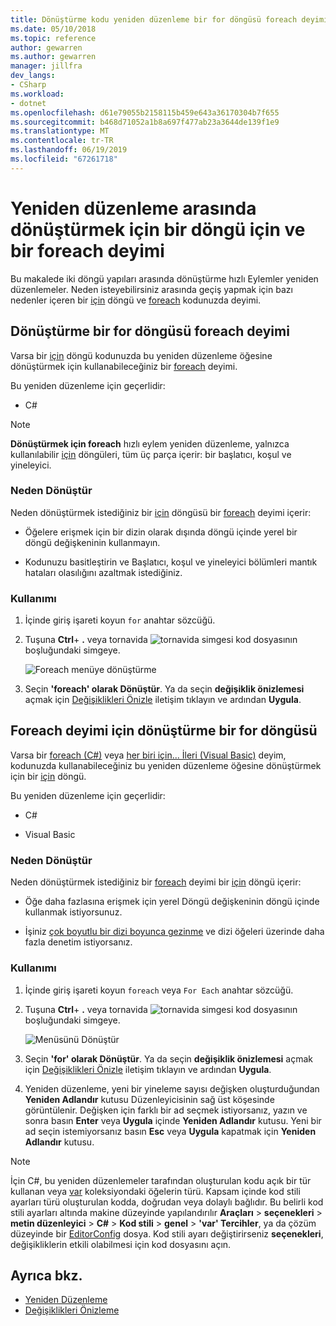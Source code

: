 ```yaml
---
title: Dönüştürme kodu yeniden düzenleme bir for döngüsü foreach deyimi
ms.date: 05/10/2018
ms.topic: reference
author: gewarren
ms.author: gewarren
manager: jillfra
dev_langs:
- CSharp
ms.workload:
- dotnet
ms.openlocfilehash: d61e79055b2158115b459e643a36170304b7f655
ms.sourcegitcommit: b468d71052a1b8a697f477ab23a3644de139f1e9
ms.translationtype: MT
ms.contentlocale: tr-TR
ms.lasthandoff: 06/19/2019
ms.locfileid: "67261718"
---
```

# <a name="refactoring-to-convert-between-a-for-loop-and-a-foreach-statement"></a>Yeniden düzenleme arasında dönüştürmek için bir döngü için ve bir foreach deyimi

Bu makalede iki döngü yapıları arasında dönüştürme hızlı Eylemler yeniden düzenlemeler. Neden isteyebilirsiniz arasında geçiş yapmak için bazı nedenler içeren bir [için](/dotnet/csharp/language-reference/keywords/for) döngü ve [foreach](/dotnet/csharp/language-reference/keywords/foreach-in) kodunuzda deyimi.

## <a name="convert-a-for-loop-to-a-foreach-statement"></a>Dönüştürme bir for döngüsü foreach deyimi

Varsa bir [için](/dotnet/csharp/language-reference/keywords/for) döngü kodunuzda bu yeniden düzenleme öğesine dönüştürmek için kullanabileceğiniz bir [foreach](/dotnet/csharp/language-reference/keywords/foreach-in) deyimi.

Bu yeniden düzenleme için geçerlidir:

- C#

> [!NOTE]
> **Dönüştürmek için foreach** hızlı eylem yeniden düzenleme, yalnızca kullanılabilir [için](/dotnet/csharp/language-reference/keywords/for) döngüleri, tüm üç parça içerir: bir başlatıcı, koşul ve yineleyici.

### <a name="why-convert"></a>Neden Dönüştür

Neden dönüştürmek istediğiniz bir [için](/dotnet/csharp/language-reference/keywords/for) döngüsü bir [foreach](/dotnet/csharp/language-reference/keywords/foreach-in) deyimi içerir:

- Öğelere erişmek için bir dizin olarak dışında döngü içinde yerel bir döngü değişkeninin kullanmayın.

- Kodunuzu basitleştirin ve Başlatıcı, koşul ve yineleyici bölümleri mantık hataları olasılığını azaltmak istediğiniz.

### <a name="how-to-use-it"></a>Kullanımı

1. İçinde giriş işareti koyun `for` anahtar sözcüğü.

1. Tuşuna **Ctrl**+ **.** veya tornavida ![tornavida simgesi](../media/screwdriver-icon.png) kod dosyasının boşluğundaki simgeye.

   ![Foreach menüye dönüştürme](media/convert-to-foreach.png)

1. Seçin **'foreach' olarak Dönüştür**. Ya da seçin **değişiklik önizlemesi** açmak için [Değişiklikleri Önizle](../../ide/preview-changes.md) iletişim tıklayın ve ardından **Uygula**.

## <a name="convert-a-foreach-statement-to-a-for-loop"></a>Foreach deyimi için dönüştürme bir for döngüsü

Varsa bir [foreach (C#)](/dotnet/csharp/language-reference/keywords/foreach-in) veya [her biri için... İleri (Visual Basic)](/dotnet/visual-basic/language-reference/statements/for-each-next-statement) deyim, kodunuzda kullanabileceğiniz bu yeniden düzenleme öğesine dönüştürmek için bir [için](/dotnet/csharp/language-reference/keywords/for) döngü.

Bu yeniden düzenleme için geçerlidir:

- C#

- Visual Basic

### <a name="why-convert"></a>Neden Dönüştür

Neden dönüştürmek istediğiniz bir [foreach](/dotnet/csharp/language-reference/keywords/foreach-in) deyimi bir [için](/dotnet/csharp/language-reference/keywords/for) döngü içerir:

- Öğe daha fazlasına erişmek için yerel Döngü değişkeninin döngü içinde kullanmak istiyorsunuz.

- İşiniz [çok boyutlu bir dizi boyunca gezinme](/dotnet/csharp/programming-guide/arrays/using-foreach-with-arrays) ve dizi öğeleri üzerinde daha fazla denetim istiyorsanız.

### <a name="how-to-use-it"></a>Kullanımı

1. İçinde giriş işareti koyun `foreach` veya `For Each` anahtar sözcüğü.

1. Tuşuna **Ctrl**+ **.** veya tornavida ![tornavida simgesi](../media/screwdriver-icon.png) kod dosyasının boşluğundaki simgeye.

   ![Menüsünü Dönüştür](media/convert-to-for.png)

1. Seçin **'for' olarak Dönüştür**. Ya da seçin **değişiklik önizlemesi** açmak için [Değişiklikleri Önizle](../../ide/preview-changes.md) iletişim tıklayın ve ardından **Uygula**.

1. Yeniden düzenleme, yeni bir yineleme sayısı değişken oluşturduğundan **Yeniden Adlandır** kutusu Düzenleyicisinin sağ üst köşesinde görüntülenir. Değişken için farklı bir ad seçmek istiyorsanız, yazın ve sonra basın **Enter** veya **Uygula** içinde **Yeniden Adlandır** kutusu. Yeni bir ad seçin istemiyorsanız basın **Esc** veya **Uygula** kapatmak için **Yeniden Adlandır** kutusu.

> [!NOTE]
> İçin C#, bu yeniden düzenlemeler tarafından oluşturulan kodu açık bir tür kullanan veya [var](/dotnet/csharp/language-reference/keywords/var) koleksiyondaki öğelerin türü. Kapsam içinde kod stili ayarları türü oluşturulan kodda, doğrudan veya dolaylı bağlıdır. Bu belirli kod stili ayarları altında makine düzeyinde yapılandırılır **Araçları** > **seçenekleri** > **metin düzenleyici**  >  **C#**  >  **Kod stili** > **genel** >  **\'var' Tercihler**, ya da çözüm düzeyinde bir [EditorConfig](../../ide/editorconfig-language-conventions.md#implicit-and-explicit-types) dosya. Kod stili ayarı değiştirirseniz **seçenekleri**, değişikliklerin etkili olabilmesi için kod dosyasını açın.

## <a name="see-also"></a>Ayrıca bkz.

- [Yeniden Düzenleme](../refactoring-in-visual-studio.md)
- [Değişiklikleri Önizleme](../../ide/preview-changes.md)